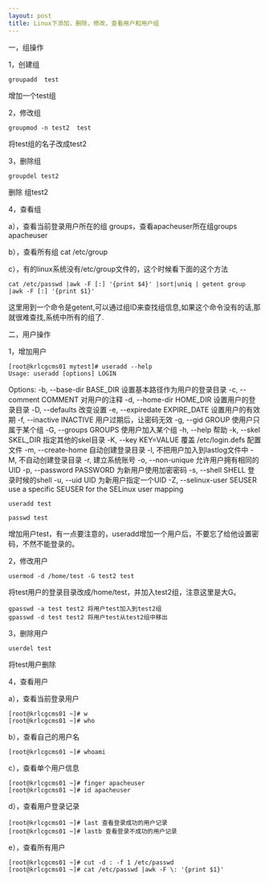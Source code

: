 ```yaml
---
layout: post
title: Linux下添加，删除，修改，查看用户和用户组
---
```

﻿一，组操作

1，创建组
```
groupadd  test
```
增加一个test组

2，修改组
```
groupmod -n test2  test
```
将test组的名子改成test2

3，删除组
```
groupdel test2
```
删除 组test2

4，查看组

a），查看当前登录用户所在的组 groups，查看apacheuser所在组groups apacheuser

b），查看所有组 cat /etc/group

c），有的linux系统没有/etc/group文件的，这个时候看下面的这个方法
```
cat /etc/passwd |awk -F [:] '{print $4}' |sort|uniq | getent group |awk -F [:] '{print $1}'
```
这里用到一个命令是getent,可以通过组ID来查找组信息,如果这个命令没有的话,那就很难查找,系统中所有的组了.

二，用户操作

1，增加用户
```
[root@krlcgcms01 mytest]# useradd --help
Usage: useradd [options] LOGIN
```
Options:
 -b, --base-dir BASE_DIR       设置基本路径作为用户的登录目录
 -c, --comment COMMENT         对用户的注释
 -d, --home-dir HOME_DIR       设置用户的登录目录
 -D, --defaults                改变设置
 -e, --expiredate EXPIRE_DATE  设置用户的有效期
 -f, --inactive INACTIVE       用户过期后，让密码无效
 -g, --gid GROUP               使用户只属于某个组
 -G, --groups GROUPS           使用户加入某个组
 -h, --help                    帮助
 -k, --skel SKEL_DIR           指定其他的skel目录
 -K, --key KEY=VALUE           覆盖 /etc/login.defs 配置文件
 -m, --create-home             自动创建登录目录
 -l,                           不把用户加入到lastlog文件中
 -M,                           不自动创建登录目录
 -r,                           建立系统账号
 -o, --non-unique              允许用户拥有相同的UID
 -p, --password PASSWORD       为新用户使用加密密码
 -s, --shell SHELL             登录时候的shell
 -u, --uid UID                 为新用户指定一个UID
 -Z, --selinux-user SEUSER     use a specific SEUSER for the SELinux user mapping
```
useradd test

passwd test
```
增加用户test，有一点要注意的，useradd增加一个用户后，不要忘了给他设置密码，不然不能登录的。

2，修改用户
```
usermod -d /home/test -G test2 test
```
将test用户的登录目录改成/home/test，并加入test2组，注意这里是大G。
```
gpasswd -a test test2 将用户test加入到test2组
gpasswd -d test test2 将用户test从test2组中移出
```
3，删除用户
```
userdel test
```
将test用户删除

4，查看用户

a），查看当前登录用户
```
[root@krlcgcms01 ~]# w
[root@krlcgcms01 ~]# who
```
b），查看自己的用户名
```
[root@krlcgcms01 ~]# whoami
```
c），查看单个用户信息
```
[root@krlcgcms01 ~]# finger apacheuser
[root@krlcgcms01 ~]# id apacheuser
```
d），查看用户登录记录
```
[root@krlcgcms01 ~]# last 查看登录成功的用户记录
[root@krlcgcms01 ~]# lastb 查看登录不成功的用户记录
```
e），查看所有用户
```
[root@krlcgcms01 ~]# cut -d : -f 1 /etc/passwd
[root@krlcgcms01 ~]# cat /etc/passwd |awk -F \: '{print $1}'
```

